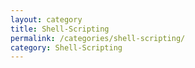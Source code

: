 ```yaml
---
layout: category
title: Shell-Scripting
permalink: /categories/shell-scripting/
category: Shell-Scripting
---
```

